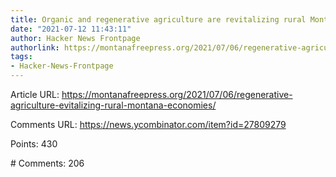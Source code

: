 ```yaml
---
title: Organic and regenerative agriculture are revitalizing rural Montana economies
date: "2021-07-12 11:43:11"
author: Hacker News Frontpage
authorlink: https://montanafreepress.org/2021/07/06/regenerative-agriculture-evitalizing-rural-montana-economies/
tags:
- Hacker-News-Frontpage
---
```


<p>Article URL: <a href="https://montanafreepress.org/2021/07/06/regenerative-agriculture-evitalizing-rural-montana-economies/">https://montanafreepress.org/2021/07/06/regenerative-agriculture-evitalizing-rural-montana-economies/</a></p>
<p>Comments URL: <a href="https://news.ycombinator.com/item?id=27809279">https://news.ycombinator.com/item?id=27809279</a></p>
<p>Points: 430</p>
<p># Comments: 206</p>
